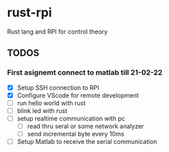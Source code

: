 # rust-rpi

Rust lang and RPI for control theory

## TODOS

### First asignemt connect to matlab till 21-02-22

- [x] Setup SSH connection to RPI
- [x] Configure VScode for remote development
- [ ] run hello world with rust
- [ ] blink led with rust
- [ ] setup realtime communication with pc
  - [ ] read thru seral or some network analyzer
  - [ ] send incremental byte every 10ms
- [ ] Setup Matlab to receive the serial communication
